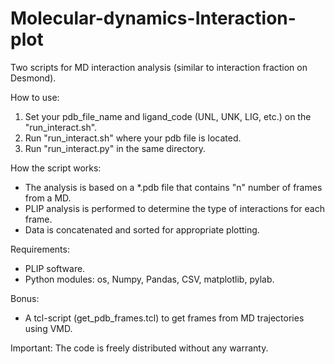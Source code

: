 # Molecular-dynamics-Interaction-plot
Two scripts for MD interaction analysis (similar to interaction fraction on Desmond).

How to use:
1. Set your pdb_file_name and ligand_code (UNL, UNK, LIG, etc.) on the "run_interact.sh".
2. Run "run_interact.sh" where your pdb file is located.
3. Run "run_interact.py" in the same directory.

How the script works:
* The analysis is based on a *.pdb file that contains "n" number of frames from a MD.
* PLIP analysis is performed to determine the type of interactions for each frame.
* Data is concatenated and sorted for appropriate plotting.

Requirements:
- PLIP software.
- Python modules: os, Numpy, Pandas, CSV, matplotlib, pylab.

Bonus:
* A tcl-script (get_pdb_frames.tcl) to get frames from MD trajectories using VMD.

Important:
The code is freely distributed without any warranty.
